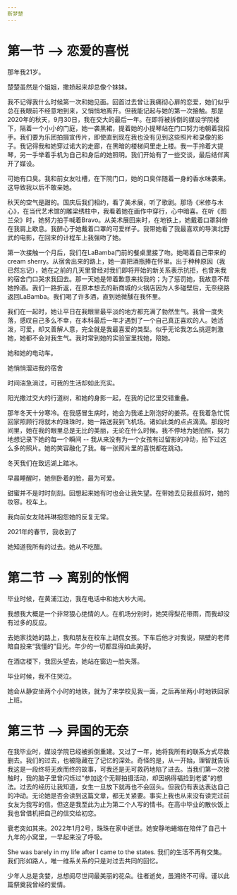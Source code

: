 ```yaml
---
靳梦楚
---
```


<!--- ======================================================================== -->

# 第一节 --> 恋爱的喜悦

那年我21岁。

楚楚虽然是个姐姐，撒娇起来却总像个妹妹。

我不记得我什么时候第一次和她见面。回首过去曾让我痛彻心扉的恋爱，她们似乎总在我眼前不经意地到来，又悄悄地离开。但我能记起与她的第一次接触。那是2020年的秋天，9月30日，我在交大的最后一年。在即将被拆倒的媒设学院楼下，隔着一个小小的门庭，她一袭黑裙，提着她的小提琴站在门口努力地朝着我招手。我们要为乐团拍摄宣传片，即使直到现在我也没有见到这些照片和录像的影子。我记得我和她穿过诺大的走廊，在黑暗的楼梯间里走上楼。我一手拎着大提琴，另一手举着手机为自己和身后的她照明。我们开始有了一些交谈，最后结伴离开了媒设。

可她有口臭。我和前女友吐槽，在下院门口，她的口臭伴随着一身的香水味袭来。这导致我以后不敢亲她。


秋天的空气是甜的。国庆后我们相约，看了美术展，听了歌剧。那场《米修与木心》，在当代艺术馆的雕梁绣柱中，我看着她在画作中穿行，心中暗喜。在听《图兰朵》时，她努力拍手喊着Bravo。从美术展回来时，在地铁上，她戴着口罩斜倚在我肩上歇息。我醉心于她戴着口罩的可爱样子。我带她看了我最喜欢的导演北野武的电影，在回来的计程车上我强吻了她。

第一次接触一个月后，我们在LaBamba门前的餐桌里接了吻。她喝着自己带来的cream sherry。从宿舍出来的路上，她一直把酒瓶捧在怀里。出于种种原因（我已然忘记），她在之前的几天里曾经对我们即将开始的新关系表示抗拒，也曾来我的宿舍门口哭求我回去。那一天她是带着歉意来找我的；为了惩罚她，我故意不帮她拎酒。我们一路折返，在原本想去的新商城的火锅店因为人多碰壁后，无奈绕路返回LaBamba。我们喝了许多酒，直到她微醺在我怀里。

我们在一起时，她让平日在我眼里最平淡的地方都充满了勃然生气。我曾一度失落，感叹自己多么不幸，在本科最后一年才遇到了一个自己真正喜欢的人。她活泼，可爱，却又善解人意，完全就是我最喜爱的类型。似乎无论我怎么挑逗刺激她，她都不会对我生气。我时常到她的实验室里找她，陪她。

她和她的电动车。

她悄悄溜进我的宿舍

时间湍急淌过，可我的生活却如此充实。

阳光撒过交大的行道树，和她的身影一起，在我的记忆里交错重叠。

那年冬天十分寒冷。在我感冒生病时，她会为我递上刚泡好的姜茶。在我着急忙慌回家照顾行将就木的珠珠时，她一路送我到飞机场。诸如此类的点点滴滴。那段时间里，她在我的眼里总是无比的美丽，无论在什么时候。我不停地为她拍照，努力地想记录下她的每一个瞬间 -- 我从来没有为一个女孩有过留影的冲动，拍下过这么多的照片。她的笑容融化了我。每一张照片里的喜悦都在跳动。

冬天我们在致远湖上踏冰。

早晨睡醒时，她侧卧着的脸，最为可爱。

甜蜜并不是时时刻刻。回想起来她有时也会让我失望。在带她去见我叔叔时，她的妆容。校车上。

我向前女友陆祎琳抱怨她的反复无常。


2021年的春节，我收到了


她知道我所有的过去。她从不吃醋。

<!--- ======================================================================== -->

# 第二节 --> 离别的怅惘

毕业时候，在黄浦江边，我在电话中和她大吵大闹。

我想我大概是一个非常狠心绝情的人。在机场分别时，她哭得梨花带雨，而我却没有过多的反应。

去她家找她的路上，我和朋友在校车上胡侃女孩。下车后他才对我说，隔壁的老师暗自投来“我懂的”目光。年少的一切都显得如此美好。


在酒店楼下，我回头望去，她站在窗边一脸失落。

毕业时候，我不住哭泣。


她会从静安坐两个小时的地铁，就为了来学校见我一面，之后再坐两小时地铁回家上班。

<!--- ======================================================================== -->

# 第三节 --> 异国的无奈

在我毕业时，媒设学院已经被拆倒重建。又过了一年，她将我所有的联系方式尽数删去。我们的过去，也被隐藏在了记忆的深处。奇怪的是，从一开始，理智就告诉我这是一段终将无疾而终的故事，可我还是无可救药地陷了进去。当我们第一次接触时，我的脑子里曾闪烁过“参加这个无聊拍摄活动，却因祸得福捡到老婆”的想法。过去的经历让我知道，女生一旦放下就再也不会回头。但我仍有表达表达自己的冲动。无论她是否会读到这篇文章，都无关紧要。事实上我也从来没有读完过前女友为我写的信。但这是我至此为止为第二个人写的情书。在高中毕业的散伙饭上我也曾借机把自己的信交给初恋。

衰老突如其来。2022年1月2号，珠珠在家中逝世。她安静地蜷缩在陪伴了自己十九年的小窝里，一早起来没了呼吸。

She was barely in my life after I came to the states. 我们的生活不再有交集。我们形如路人，唯一维系关系的只是对过去共同的回忆。

少年人总是贪婪，总想阅尽世间最美丽的花朵。往者逝矣，虽溯终不可得。谨以此篇祭奠我曾经的爱情。